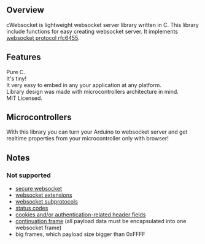 ## Overview
cWebsocket is lightweight websocket server library written in C. This library include functions for easy creating websocket server. It implements [websocket protocol rfc6455](http://tools.ietf.org/html/rfc6455).

## Features
Pure C.  
It's tiny!  
It very easy to embed in any your application at any platform.  
Library design was made with microcontrollers architecture in mind.  
MIT Licensed.

## Microcontrollers
With this library you can turn your Arduino to websocket server and get realtime properties from your microcontroller only with browser!

## Notes
### Not supported
* [secure websocket](http://tools.ietf.org/html/rfc6455#section-3)
* [websocket extensions](http://tools.ietf.org/html/rfc6455#section-9)
* [websocket subprotocols](http://tools.ietf.org/html/rfc6455#section-1.9)
* [status codes](http://tools.ietf.org/html/rfc6455#section-7.4) 
* [cookies and/or authentication-related header fields](http://tools.ietf.org/html/rfc6455#page-19)
* [continuation frame](http://tools.ietf.org/html/rfc6455#section-11.8) (all payload data must be encapsulated into one websocket frame)
* big frames, which payload size bigger than 0xFFFF
 
